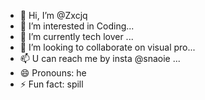 - 👋 Hi, I’m @Zxcjq
- 👀 I’m interested in Coding...
- 🌱 I’m currently tech lover ...
- 💞️ I’m looking to collaborate on visual pro...
- 📫 U can reach me by insta @snaoie ...
- 😄 Pronouns: he
- ⚡ Fun fact: spill

<!---
Zxcjq/Zxcjq is a ✨ special ✨ repository because its `README.md` (this file) appears on your GitHub profile.
You can click the Preview link to take a look at your changes.
--->
